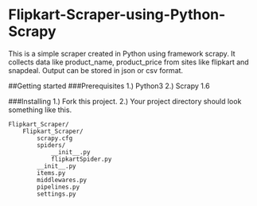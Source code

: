 # Flipkart-Scraper-using-Python-Scrapy

This is a simple scraper created in Python using framework scrapy. It collects data like product_name, product_price from sites like flipkart and snapdeal. Output can be stored in json or csv format.

##Getting started
###Prerequisites
1.) Python3
2.) Scrapy 1.6

###Installing
1.) Fork this project.
2.) Your project directory should look something like this.
```
Flipkart_Scraper/
    Flipkart_Scraper/
        scrapy.cfg            
        spiders/
            __init__.py
            flipkartSpider.py
        __init__.py
        items.py   
        middlewares.py    
        pipelines.py      
        settings.py      
